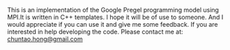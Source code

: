 This is an implementation of the Google Pregel programming model using MPI.It is written in C++ templates.
I hope it will be of use to someone. And I would appreciate if you can use it and give me some feedback.
If you are interested in help developing the code. Please contact me at: chuntao.hong@gmail.com